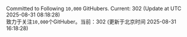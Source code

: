 Committed to Following `10,000` GitHubers. Current: <!-- FOLLOWING_COUNT -->302<!-- FOLLOWING_COUNT --> (Update at UTC <!-- LAST_UPDATED -->2025-08-31 08:18:28<!-- LAST_UPDATED -->)<br>
致力于关注`10,000`个GitHuber。当前：<!-- FOLLOWING_COUNT -->302<!-- FOLLOWING_COUNT --> (更新于北京时间 <!-- LAST_UPDATED_CST -->2025-08-31 16:18:28<!-- LAST_UPDATED_CST -->)
